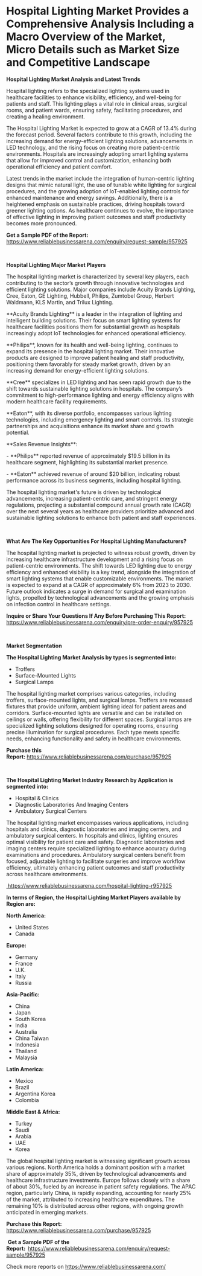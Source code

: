 <p><h1>Hospital Lighting Market Provides a Comprehensive Analysis Including a Macro Overview of the Market, Micro Details such as Market Size and Competitive Landscape</h1></p><p><strong>Hospital Lighting Market Analysis and Latest Trends</strong></p>
<p><p>Hospital lighting refers to the specialized lighting systems used in healthcare facilities to enhance visibility, efficiency, and well-being for patients and staff. This lighting plays a vital role in clinical areas, surgical rooms, and patient wards, ensuring safety, facilitating procedures, and creating a healing environment. </p><p>The Hospital Lighting Market is expected to grow at a CAGR of 13.4% during the forecast period. Several factors contribute to this growth, including the increasing demand for energy-efficient lighting solutions, advancements in LED technology, and the rising focus on creating more patient-centric environments. Hospitals are increasingly adopting smart lighting systems that allow for improved control and customization, enhancing both operational efficiency and patient comfort. </p><p>Latest trends in the market include the integration of human-centric lighting designs that mimic natural light, the use of tunable white lighting for surgical procedures, and the growing adoption of IoT-enabled lighting controls for enhanced maintenance and energy savings. Additionally, there is a heightened emphasis on sustainable practices, driving hospitals toward greener lighting options. As healthcare continues to evolve, the importance of effective lighting in improving patient outcomes and staff productivity becomes more pronounced.</p></p>
<p><strong>Get a Sample PDF of the Report:&nbsp;</strong> <a href="https://www.reliablebusinessarena.com/enquiry/request-sample/957925?utm_campaign=3272&utm_medium=2&utm_source=Github&utm_content=ia&utm_term=21032025&utm_id=hospital-lighting">https://www.reliablebusinessarena.com/enquiry/request-sample/957925</a></p>
<p>&nbsp;</p>
<p><strong>Hospital Lighting Major Market Players</strong></p>
<p><p>The hospital lighting market is characterized by several key players, each contributing to the sector’s growth through innovative technologies and efficient lighting solutions. Major companies include Acuity Brands Lighting, Cree, Eaton, GE Lighting, Hubbell, Philips, Zumtobel Group, Herbert Waldmann, KLS Martin, and Trilux Lighting.</p><p>**Acuity Brands Lighting** is a leader in the integration of lighting and intelligent building solutions. Their focus on smart lighting systems for healthcare facilities positions them for substantial growth as hospitals increasingly adopt IoT technologies for enhanced operational efficiency.</p><p>**Philips**, known for its health and well-being lighting, continues to expand its presence in the hospital lighting market. Their innovative products are designed to improve patient healing and staff productivity, positioning them favorably for steady market growth, driven by an increasing demand for energy-efficient lighting solutions.</p><p>**Cree** specializes in LED lighting and has seen rapid growth due to the shift towards sustainable lighting solutions in hospitals. The company’s commitment to high-performance lighting and energy efficiency aligns with modern healthcare facility requirements.</p><p>**Eaton**, with its diverse portfolio, encompasses various lighting technologies, including emergency lighting and smart controls. Its strategic partnerships and acquisitions enhance its market share and growth potential.</p><p>**Sales Revenue Insights**: </p><p>- **Philips** reported revenue of approximately $19.5 billion in its healthcare segment, highlighting its substantial market presence.</p><p>- **Eaton** achieved revenue of around $20 billion, indicating robust performance across its business segments, including hospital lighting.</p><p>The hospital lighting market's future is driven by technological advancements, increasing patient-centric care, and stringent energy regulations, projecting a substantial compound annual growth rate (CAGR) over the next several years as healthcare providers prioritize advanced and sustainable lighting solutions to enhance both patient and staff experiences.</p></p>
<p>&nbsp;</p>
<p><strong>What Are The Key Opportunities For Hospital Lighting Manufacturers?</strong></p>
<p><p>The hospital lighting market is projected to witness robust growth, driven by increasing healthcare infrastructure development and a rising focus on patient-centric environments. The shift towards LED lighting due to energy efficiency and enhanced visibility is a key trend, alongside the integration of smart lighting systems that enable customizable environments. The market is expected to expand at a CAGR of approximately 6% from 2023 to 2030. Future outlook indicates a surge in demand for surgical and examination lights, propelled by technological advancements and the growing emphasis on infection control in healthcare settings.</p></p>
<p><strong>Inquire or Share Your Questions If Any Before Purchasing This Report:</strong> <a href="https://www.reliablebusinessarena.com/enquiry/pre-order-enquiry/957925?utm_campaign=3272&utm_medium=2&utm_source=Github&utm_content=ia&utm_term=21032025&utm_id=hospital-lighting">https://www.reliablebusinessarena.com/enquiry/pre-order-enquiry/957925</a></p>
<p>&nbsp;</p>
<p><strong>Market Segmentation</strong></p>
<p><strong>The Hospital Lighting Market Analysis by types is segmented into:</strong></p>
<p><ul><li>Troffers</li><li>Surface-Mounted Lights</li><li>Surgical Lamps</li></ul></p>
<p><p>The hospital lighting market comprises various categories, including troffers, surface-mounted lights, and surgical lamps. Troffers are recessed fixtures that provide uniform, ambient lighting ideal for patient areas and corridors. Surface-mounted lights are versatile and can be installed on ceilings or walls, offering flexibility for different spaces. Surgical lamps are specialized lighting solutions designed for operating rooms, ensuring precise illumination for surgical procedures. Each type meets specific needs, enhancing functionality and safety in healthcare environments.</p></p>
<p><strong>Purchase this Report:&nbsp;</strong><a href="https://www.reliablebusinessarena.com/purchase/957925?utm_campaign=3272&utm_medium=2&utm_source=Github&utm_content=ia&utm_term=21032025&utm_id=hospital-lighting">https://www.reliablebusinessarena.com/purchase/957925</a></p>
<p>&nbsp;</p>
<p><strong>The Hospital Lighting Market Industry Research by Application is segmented into:</strong></p>
<p><ul><li>Hospital & Clinics</li><li>Diagnostic Laboratories And Imaging Centers</li><li>Ambulatory Surgical Centers</li></ul></p>
<p><p>The hospital lighting market encompasses various applications, including hospitals and clinics, diagnostic laboratories and imaging centers, and ambulatory surgical centers. In hospitals and clinics, lighting ensures optimal visibility for patient care and safety. Diagnostic laboratories and imaging centers require specialized lighting to enhance accuracy during examinations and procedures. Ambulatory surgical centers benefit from focused, adjustable lighting to facilitate surgeries and improve workflow efficiency, ultimately enhancing patient outcomes and staff productivity across healthcare environments.</p></p>
<p><a href="https://www.reliablebusinessarena.com/hospital-lighting-r957925?utm_campaign=3272&utm_medium=2&utm_source=Github&utm_content=ia&utm_term=21032025&utm_id=hospital-lighting">&nbsp;https://www.reliablebusinessarena.com/hospital-lighting-r957925</a></p>
<p><strong>In terms of Region, the Hospital Lighting Market Players available by Region are:</strong></p>
<p>
    <p> <strong> North America: </strong>
        <ul>
            <li>United States</li>
            <li>Canada</li>
        </ul>
        </p> 
    <p> <strong> Europe: </strong>
        <ul>
            <li>Germany</li>
            <li>France</li>
            <li>U.K.</li>
            <li>Italy</li>
            <li>Russia</li>
        </ul>
        </p> 
    <p> <strong> Asia-Pacific: </strong>
        <ul>
            <li>China</li>
            <li>Japan</li>
            <li>South Korea</li>
            <li>India</li>
            <li>Australia</li>
            <li>China Taiwan</li>
            <li>Indonesia</li>
            <li>Thailand</li>
            <li>Malaysia</li>
        </ul>
        </p> 
    <p> <strong> Latin America: </strong>
        <ul>
            <li>Mexico</li>
            <li>Brazil</li>
            <li>Argentina Korea</li>
            <li>Colombia</li>
        </ul>
        </p> 
    <p> <strong> Middle East & Africa: </strong>
        <ul>
            <li>Turkey</li>
            <li>Saudi</li>
            <li>Arabia</li>
            <li>UAE</li>
            <li>Korea</li>
        </ul>
    </p>
    </p>
<p><p>The global hospital lighting market is witnessing significant growth across various regions. North America holds a dominant position with a market share of approximately 35%, driven by technological advancements and healthcare infrastructure investments. Europe follows closely with a share of about 30%, fueled by an increase in patient safety regulations. The APAC region, particularly China, is rapidly expanding, accounting for nearly 25% of the market, attributed to increasing healthcare expenditures. The remaining 10% is distributed across other regions, with ongoing growth anticipated in emerging markets.</p></p>
<p><strong>Purchase this Report: </strong><a href="https://www.reliablebusinessarena.com/purchase/957925?utm_campaign=3272&utm_medium=2&utm_source=Github&utm_content=ia&utm_term=21032025&utm_id=hospital-lighting">https://www.reliablebusinessarena.com/purchase/957925</a></p>
<p>&nbsp;<strong>Get a Sample PDF of the Report:&nbsp;&nbsp;</strong><a href="https://www.reliablebusinessarena.com/enquiry/request-sample/957925?utm_campaign=3272&utm_medium=2&utm_source=Github&utm_content=ia&utm_term=21032025&utm_id=hospital-lighting">https://www.reliablebusinessarena.com/enquiry/request-sample/957925</a></p>
<p><strong></strong></p>
<p>Check more reports on <a href="https://www.reliablebusinessarena.com/?utm_campaign=3272&utm_medium=2&utm_source=Github&utm_content=ia&utm_term=21032025&utm_id=hospital-lighting">https://www.reliablebusinessarena.com/</a></p>